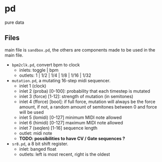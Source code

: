 # pd

pure data

## Files

main file is `sandbox.pd`, the others are components made to be used in the main file.

- `bpm2clk.pd`, convert bpm to clock
  - inlets: toggle | bpm
  - outlets: 1 | 1/2 | 1/4 | 1/8 | 1/16 | 1/32 
- `mutation.pd`, a mutating 16-step midi sequencer.
  - inlet 1 (clock)
  - inlet 2 (proba) [0-100]: probability that each timestep is mutated
  - inlet 3 (force) [1-12]: strength of mutation (in semitones)
  - inlet 4 (fforce) [bool]: if full force, mutation will always be the force amount, if not, a random amount of semitones between 0 and force will be used
  - inlet 5 (lomidi) [0-127] minimum MIDI note allowed
  - inlet 6 (himidi) [0-127] maximum MIDI note allowed
  - inlet 7 (seqlen) [1-16] sequence length
  - outlet: midi note
  - **TODO: possibilities to have CV / Gate sequences ?**
- `sr8.pd`, a 8 bit shift register.
  - inlet: banged float
  - outlets: left is most recent, right is the oldest
